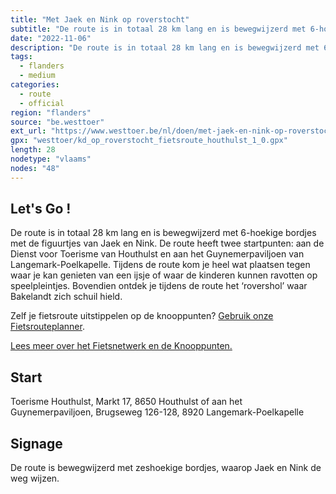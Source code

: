 ```yaml
---
title: "Met Jaek en Nink op roverstocht"
subtitle: "De route is in totaal 28 km lang en is bewegwijzerd met 6-hoekige bordjes met de figuurtjes van Jaek en Nink"
date: "2022-11-06"
description: "De route is in totaal 28 km lang en is bewegwijzerd met 6-hoekige bordjes met de figuurtjes van Jaek en Nink" 
tags:
  - flanders
  - medium
categories: 
  - route
  - official
region: "flanders"
source: "be.westtoer"
ext_url: "https://www.westtoer.be/nl/doen/met-jaek-en-nink-op-roverstocht"
gpx: "westtoer/kd_op_roverstocht_fietsroute_houthulst_1_0.gpx"
length: 28
nodetype: "vlaams"
nodes: "48"
---
```


## Let's Go !

De route is in totaal 28 km lang en is bewegwijzerd met 6-hoekige bordjes met de figuurtjes van Jaek en Nink. De route heeft twee startpunten: aan de Dienst voor Toerisme van Houthulst en aan het Guynemerpaviljoen van Langemark-Poelkapelle. Tijdens de route kom je heel wat plaatsen tegen waar je kan genieten van een ijsje of waar de kinderen kunnen ravotten op speelpleintjes. Bovendien ontdek je tijdens de route het ‘rovershol’ waar Bakelandt zich schuil hield.

Zelf je fietsroute uitstippelen op de knooppunten? [Gebruik onze Fietsrouteplanner](http://www.westtoer.be/nl/fietsrouteplanner).

[Lees meer over het Fietsnetwerk en de Knooppunten.](http://www.westtoer.be/nl/inspiratie/fietsnetwerk)

## Start 

Toerisme Houthulst, Markt 17, 8650 Houthulst of aan het Guynemerpaviljoen, Brugseweg 126-128, 8920 Langemark-Poelkapelle

## Signage

De route is bewegwijzerd met zeshoekige bordjes, waarop Jaek en Nink de weg wijzen.